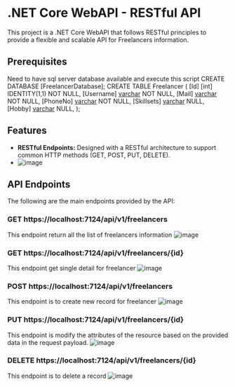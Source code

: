 # .NET Core WebAPI - RESTful API

This project is a .NET Core WebAPI that follows RESTful principles to provide a flexible and scalable API for Freelancers information.

## Prerequisites
Need to have sql server database available
and execute this script
CREATE DATABASE  [FreelancerDatabase];
CREATE TABLE Freelancer (
	[Id] [int] IDENTITY(1,1) NOT NULL,
	[Username] [varchar](255) NOT NULL,
	[Mail] [varchar](255) NOT NULL,
	[PhoneNo] [varchar](25) NOT NULL,
	[Skillsets] [varchar](255) NULL,
	[Hobby] [varchar](255) NULL,
);

## Features

- **RESTful Endpoints:** Designed with a RESTful architecture to support common HTTP methods (GET, POST, PUT, DELETE).
- ![image](https://github.com/NabilahHadi/Freelancer.WebAPI/assets/153887785/582d8fa0-730c-4d37-8f4d-073c304d74ba)


## API Endpoints

The following are the main endpoints provided by the API:

### GET https://localhost:7124/api/v1/freelancers

This endpoint return all the list of freelancers information
![image](https://github.com/NabilahHadi/Freelancer.WebAPI/assets/153887785/a28366fe-cee3-407d-9620-1123fca68b4f)

### GET https://localhost:7124/api/v1/freelancers/{id}

This endpoint get single detail for freelancer
![image](https://github.com/NabilahHadi/Freelancer.WebAPI/assets/153887785/0c281fc7-fdc1-4dda-92c4-d913d223720c)

### POST  https://localhost:7124/api/v1/freelancers

This endpoint is to create new record for freelancer
![image](https://github.com/NabilahHadi/Freelancer.WebAPI/assets/153887785/fe003570-7a38-47c3-adc6-4f97171cf786)


### PUT  https://localhost:7124/api/v1/freelancers/{id}

This endpoint is modify the attributes of the resource based on the provided data in the request payload.
![image](https://github.com/NabilahHadi/Freelancer.WebAPI/assets/153887785/c7b5ff55-8a4c-4d68-a8c5-2cc17174d466)


### DELETE https://localhost:7124/api/v1/freelancers/{id}

This endpoint is to delete a record
![image](https://github.com/NabilahHadi/Freelancer.WebAPI/assets/153887785/ddcc3b41-98a9-4b8c-91ff-201d25c8a9bd)


